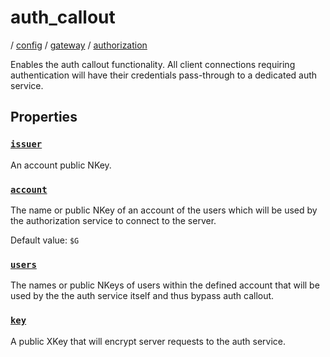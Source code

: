 # auth_callout

/ [config](reference/server-config/index.md) / [gateway](reference/server-config/config/gateway/index.md) / [authorization](reference/server-config/config/gateway/authorization/index.md) 

Enables the auth callout functionality.
All client connections requiring authentication will have
their credentials pass-through to a dedicated auth service.

## Properties

### [`issuer`](reference/server-config/gateway/authorization/auth_callout/issuer/index.md)

An account public NKey.

### [`account`](reference/server-config/gateway/authorization/auth_callout/account/index.md)

The name or public NKey of an account of the users which will
be used by the authorization service to connect to the server.

Default value: `$G`

### [`users`](reference/server-config/gateway/authorization/auth_callout/users/index.md)

The names or public NKeys of users within the defined account
that will be used by the the auth service itself and thus bypass
auth callout.

### [`key`](reference/server-config/gateway/authorization/auth_callout/key/index.md)

A public XKey that will encrypt server requests to the auth
service.

